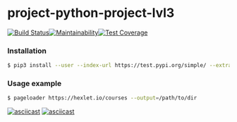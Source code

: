 # project-python-project-lvl3

[![Build Status](https://travis-ci.org/alexofechoes/python-project-lvl3.svg?branch=master)](https://travis-ci.org/alexofechoes/python-project-lvl3)[![Maintainability](https://api.codeclimate.com/v1/badges/b02356e6aa28085e7ee7/maintainability)](https://codeclimate.com/github/alexofechoes/python-project-lvl3/maintainability)[![Test Coverage](https://api.codeclimate.com/v1/badges/b02356e6aa28085e7ee7/test_coverage)](https://codeclimate.com/github/alexofechoes/python-project-lvl3/test_coverage)

### Installation
```bash
$ pip3 install --user --index-url https://test.pypi.org/simple/ --extra-index-url https://pypi.org/simple alexofechoes-pageloader
```


### Usage example
```bash
$ pageloader https://hexlet.io/courses --output=/path/to/dir
```
[![asciicast](https://asciinema.org/a/l7w7uWfIx5eWxTNAdOHNWNgrf.svg)](https://asciinema.org/a/l7w7uWfIx5eWxTNAdOHNWNgrf)
[![asciicast](https://asciinema.org/a/C3oy3VUUuiPexWmB5eJPxveDO.svg)](https://asciinema.org/a/C3oy3VUUuiPexWmB5eJPxveDO)
